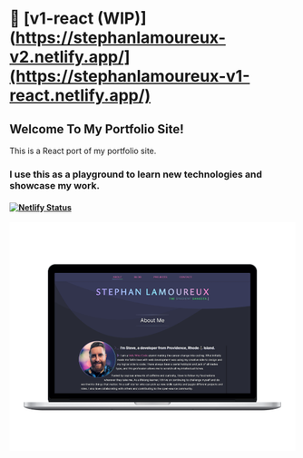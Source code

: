 # 🔗 [v1-react (WIP)](https://stephanlamoureux-v2.netlify.app/](https://stephanlamoureux-v1-react.netlify.app/)

## Welcome To My Portfolio Site!

This is a React port of my portfolio site.

### I use this as a playground to learn new technologies and showcase my work.

#### [![Netlify Status](https://api.netlify.com/api/v1/badges/111cc5dd-d543-4dae-b3ef-c78be85f6085/deploy-status)](https://app.netlify.com/sites/ecstatic-dijkstra-ed80b4/deploys)

<div align="center">
<img src="/public/assets/images/screenshots/laptop-mockup.png" alt="Portfolio mockup on laptops">
</div>
